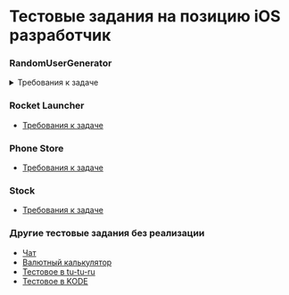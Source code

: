 # Тестовые задания на позицию iOS разработчик 

### RandomUserGenerator

<details>
  <summary>Требования к задаче</summary>

___Нажал на кнопку – получил нового юзера___

Апи брать с https://randomuser.me/

Надо отображать:

- Аватарку
- Имя
- Email
- Возраст
- Адрес
- Телефон

По оригинальным требованиям надо сделать это за 3-4 часа по-хорошему, на выполнение даются сутки
  
</details>

### Rocket Launcher

- [Требования к задаче](PDF/Kontur_Intership.pdf)

### Phone Store

- [Требования к задаче](PDF/ECommerce.pdf)

### Stock

- [Требования к задаче](https://github.com/eeeyyeeezz/Stock/blob/main/Readme.md)


### Другие тестовые задания без реализации

- [Чат](PDF/Chat.pdf)
- [Валютный калькулятор](PDF/Calculator.pdf)
- [Тестовое в tu-tu-ru](https://github.com/tutu-ru/hire_ios-test)
- [Тестовое в KODE](https://github.com/appKODE/trainee-test-ios)

